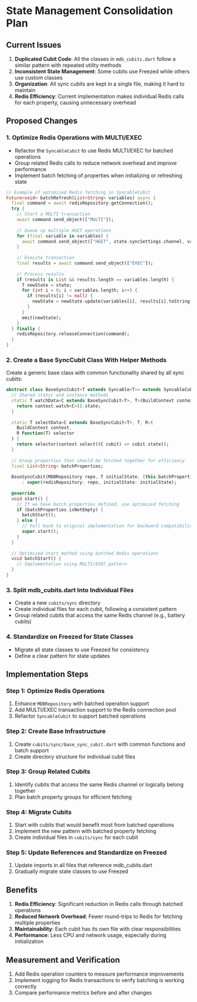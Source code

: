 # State Management Consolidation Plan

## Current Issues
1. **Duplicated Cubit Code**: All the classes in `mdb_cubits.dart` follow a similar pattern with repeated utility methods
2. **Inconsistent State Management**: Some cubits use Freezed while others use custom classes
3. **Organization**: All sync cubits are kept in a single file, making it hard to maintain
4. **Redis Efficiency**: Current implementation makes individual Redis calls for each property, causing unnecessary overhead

## Proposed Changes

### 1. Optimize Redis Operations with MULTI/EXEC
- Refactor the `SyncableCubit` to use Redis MULTI/EXEC for batched operations
- Group related Redis calls to reduce network overhead and improve performance
- Implement batch fetching of properties when initializing or refreshing state

```dart
// Example of optimized Redis fetching in SyncableCubit
Future<void> batchRefresh(List<String> variables) async {
  final command = await redisRepository.getConnection();
  try {
    // Start a MULTI transaction
    await command.send_object(["MULTI"]);
    
    // Queue up multiple HGET operations
    for (final variable in variables) {
      await command.send_object(["HGET", state.syncSettings.channel, variable]);
    }
    
    // Execute transaction
    final results = await command.send_object(["EXEC"]);
    
    // Process results
    if (results is List && results.length == variables.length) {
      T newState = state;
      for (int i = 0; i < variables.length; i++) {
        if (results[i] != null) {
          newState = newState.update(variables[i], results[i].toString());
        }
      }
      emit(newState);
    }
  } finally {
    redisRepository.releaseConnection(command);
  }
}
```

### 2. Create a Base SyncCubit Class With Helper Methods
Create a generic base class with common functionality shared by all sync cubits:

```dart
abstract class BaseSyncCubit<T extends Syncable<T>> extends SyncableCubit<T> {
  // Shared static and instance methods 
  static T watchData<C extends BaseSyncCubit<T>, T>(BuildContext context) {
    return context.watch<C>().state;
  }
  
  static T selectData<C extends BaseSyncCubit<T>, T, R>(
    BuildContext context, 
    R Function(T) selector
  ) {
    return selector(context.select((C cubit) => cubit.state));
  }
  
  // Group properties that should be fetched together for efficiency
  final List<String> batchProperties;
  
  BaseSyncCubit(MDBRepository repo, T initialState, {this.batchProperties = const []}) 
      : super(redisRepository: repo, initialState: initialState);
      
  @override
  void start() {
    // If we have batch properties defined, use optimized fetching
    if (batchProperties.isNotEmpty) {
      batchStart();
    } else {
      // Fall back to original implementation for backward compatibility
      super.start();
    }
  }
  
  // Optimized start method using batched Redis operations
  void batchStart() {
    // Implementation using MULTI/EXEC pattern
  }
}
```

### 3. Split mdb_cubits.dart Into Individual Files
- Create a new `cubits/sync` directory
- Create individual files for each cubit, following a consistent pattern
- Group related cubits that access the same Redis channel (e.g., battery cubits)

### 4. Standardize on Freezed for State Classes
- Migrate all state classes to use Freezed for consistency
- Define a clear pattern for state updates

## Implementation Steps

### Step 1: Optimize Redis Operations
1. Enhance `MDBRepository` with batched operation support
2. Add MULTI/EXEC transaction support to the Redis connection pool
3. Refactor `SyncableCubit` to support batched operations

### Step 2: Create Base Infrastructure
1. Create `cubits/sync/base_sync_cubit.dart` with common functions and batch support
2. Create directory structure for individual cubit files

### Step 3: Group Related Cubits
1. Identify cubits that access the same Redis channel or logically belong together
2. Plan batch property groups for efficient fetching

### Step 4: Migrate Cubits
1. Start with cubits that would benefit most from batched operations
2. Implement the new pattern with batched property fetching
3. Create individual files in `cubits/sync` for each cubit

### Step 5: Update References and Standardize on Freezed
1. Update imports in all files that reference mdb_cubits.dart
2. Gradually migrate state classes to use Freezed

## Benefits
1. **Redis Efficiency**: Significant reduction in Redis calls through batched operations
2. **Reduced Network Overhead**: Fewer round-trips to Redis for fetching multiple properties
3. **Maintainability**: Each cubit has its own file with clear responsibilities
4. **Performance**: Less CPU and network usage, especially during initialization

## Measurement and Verification
1. Add Redis operation counters to measure performance improvements
2. Implement logging for Redis transactions to verify batching is working correctly
3. Compare performance metrics before and after changes